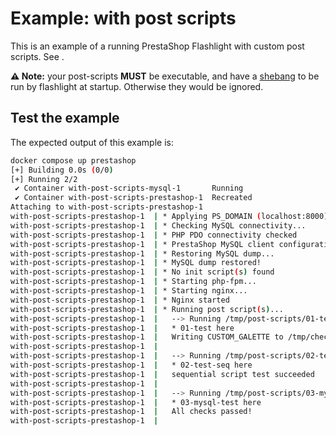 # Example: with post scripts

This is an example of a running PrestaShop Flashlight with custom post scripts.
See [](./post-scripts).

**⚠️ Note:** your post-scripts **MUST** be executable, and have a [shebang](<https://en.wikipedia.org/wiki/Shebang_(Unix)>) to be run by flashlight at startup. Otherwise they would be ignored.

## Test the example

The expected output of this example is:

```sh
docker compose up prestashop
[+] Building 0.0s (0/0)
[+] Running 2/2
 ✔ Container with-post-scripts-mysql-1       Running                                                                                                                                                                                                           0.0s
 ✔ Container with-post-scripts-prestashop-1  Recreated                                                                                                                                                                                                         0.7s
Attaching to with-post-scripts-prestashop-1
with-post-scripts-prestashop-1  | * Applying PS_DOMAIN (localhost:8000) to the dump...
with-post-scripts-prestashop-1  | * Checking MySQL connectivity...
with-post-scripts-prestashop-1  | * PHP PDO connectivity checked
with-post-scripts-prestashop-1  | * PrestaShop MySQL client configuration set
with-post-scripts-prestashop-1  | * Restoring MySQL dump...
with-post-scripts-prestashop-1  | * MySQL dump restored!
with-post-scripts-prestashop-1  | * No init script(s) found
with-post-scripts-prestashop-1  | * Starting php-fpm...
with-post-scripts-prestashop-1  | * Starting nginx...
with-post-scripts-prestashop-1  | * Nginx started
with-post-scripts-prestashop-1  | * Running post script(s)...
with-post-scripts-prestashop-1  |   --> Running /tmp/post-scripts/01-test.sh...
with-post-scripts-prestashop-1  |   * 01-test here
with-post-scripts-prestashop-1  |   Writing CUSTOM_GALETTE to /tmp/check-me
with-post-scripts-prestashop-1  |
with-post-scripts-prestashop-1  |   --> Running /tmp/post-scripts/02-test-seq.sh...
with-post-scripts-prestashop-1  |   * 02-test-seq here
with-post-scripts-prestashop-1  |   sequential script test succeeded
with-post-scripts-prestashop-1  |
with-post-scripts-prestashop-1  |   --> Running /tmp/post-scripts/03-mysql-test.sh...
with-post-scripts-prestashop-1  |   * 03-mysql-test here
with-post-scripts-prestashop-1  |   All checks passed!
with-post-scripts-prestashop-1  |
```

